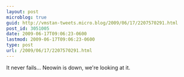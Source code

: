 ```yaml
---
layout: post
microblog: true
guid: http://vmstan-tweets.micro.blog/2009/06/17/2207570291.html
post_id: 3051005
date: 2009-06-17T09:06:23-0600
lastmod: 2009-06-17T09:06:23-0600
type: post
url: /2009/06/17/2207570291.html
---
```

It never fails... Neowin is down, we're looking at it.
